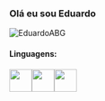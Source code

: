 <h3>Olá eu sou Eduardo</h3>


<!--
**EduardoABG/EduardoABG** is a ✨ _special_ ✨ repository because its `README.md` (this file) appears on your GitHub profile.!-->


<p align="left"> <img src="https://komarev.com/ghpvc/?username=EduardoABG&label=Total%20de%20visualizações&color=0e75b6&style=flat" alt="EduardoABG" /></p> 

<h4>Linguagens:</h4>

<p align="left"><img src="https://cdn.jsdelivr.net/gh/devicons/devicon/icons/javascript/javascript-original.svg" width="40px" height="40px" /><img src="https://cdn.jsdelivr.net/gh/devicons/devicon/icons/c/c-original.svg" width="40px" height="40px"/><img src="https://cdn.jsdelivr.net/gh/devicons/devicon/icons/python/python-original.svg" width="40px" height="40px" /></p>

